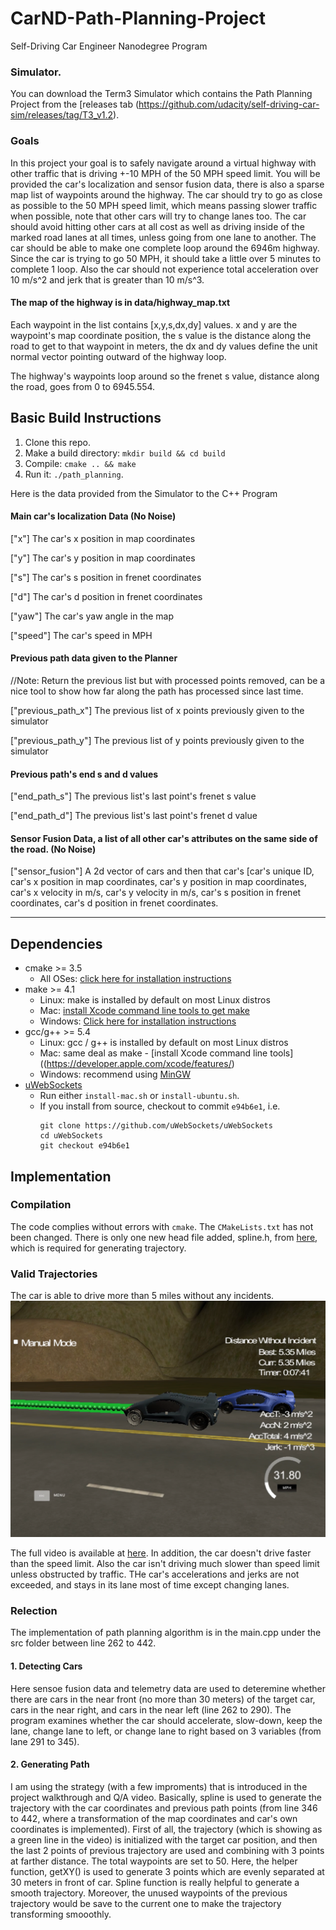 # CarND-Path-Planning-Project
Self-Driving Car Engineer Nanodegree Program
   
### Simulator.
You can download the Term3 Simulator which contains the Path Planning Project from the [releases tab (https://github.com/udacity/self-driving-car-sim/releases/tag/T3_v1.2).

### Goals
In this project your goal is to safely navigate around a virtual highway with other traffic that is driving +-10 MPH of the 50 MPH speed limit. You will be provided the car's localization and sensor fusion data, there is also a sparse map list of waypoints around the highway. The car should try to go as close as possible to the 50 MPH speed limit, which means passing slower traffic when possible, note that other cars will try to change lanes too. The car should avoid hitting other cars at all cost as well as driving inside of the marked road lanes at all times, unless going from one lane to another. The car should be able to make one complete loop around the 6946m highway. Since the car is trying to go 50 MPH, it should take a little over 5 minutes to complete 1 loop. Also the car should not experience total acceleration over 10 m/s^2 and jerk that is greater than 10 m/s^3.

#### The map of the highway is in data/highway_map.txt
Each waypoint in the list contains  [x,y,s,dx,dy] values. x and y are the waypoint's map coordinate position, the s value is the distance along the road to get to that waypoint in meters, the dx and dy values define the unit normal vector pointing outward of the highway loop.

The highway's waypoints loop around so the frenet s value, distance along the road, goes from 0 to 6945.554.

## Basic Build Instructions

1. Clone this repo.
2. Make a build directory: `mkdir build && cd build`
3. Compile: `cmake .. && make`
4. Run it: `./path_planning`.

Here is the data provided from the Simulator to the C++ Program

#### Main car's localization Data (No Noise)

["x"] The car's x position in map coordinates

["y"] The car's y position in map coordinates

["s"] The car's s position in frenet coordinates

["d"] The car's d position in frenet coordinates

["yaw"] The car's yaw angle in the map

["speed"] The car's speed in MPH

#### Previous path data given to the Planner

//Note: Return the previous list but with processed points removed, can be a nice tool to show how far along
the path has processed since last time. 

["previous_path_x"] The previous list of x points previously given to the simulator

["previous_path_y"] The previous list of y points previously given to the simulator

#### Previous path's end s and d values 

["end_path_s"] The previous list's last point's frenet s value

["end_path_d"] The previous list's last point's frenet d value

#### Sensor Fusion Data, a list of all other car's attributes on the same side of the road. (No Noise)

["sensor_fusion"] A 2d vector of cars and then that car's [car's unique ID, car's x position in map coordinates, car's y position in map coordinates, car's x velocity in m/s, car's y velocity in m/s, car's s position in frenet coordinates, car's d position in frenet coordinates. 

---

## Dependencies

* cmake >= 3.5
  * All OSes: [click here for installation instructions](https://cmake.org/install/)
* make >= 4.1
  * Linux: make is installed by default on most Linux distros
  * Mac: [install Xcode command line tools to get make](https://developer.apple.com/xcode/features/)
  * Windows: [Click here for installation instructions](http://gnuwin32.sourceforge.net/packages/make.htm)
* gcc/g++ >= 5.4
  * Linux: gcc / g++ is installed by default on most Linux distros
  * Mac: same deal as make - [install Xcode command line tools]((https://developer.apple.com/xcode/features/)
  * Windows: recommend using [MinGW](http://www.mingw.org/)
* [uWebSockets](https://github.com/uWebSockets/uWebSockets)
  * Run either `install-mac.sh` or `install-ubuntu.sh`.
  * If you install from source, checkout to commit `e94b6e1`, i.e.
    ```
    git clone https://github.com/uWebSockets/uWebSockets 
    cd uWebSockets
    git checkout e94b6e1
    ```

## Implementation

### Compilation

The code complies without errors with ```cmake```. The ```CMakeLists.txt``` has not been changed. There is only one new head file added, spline.h, from [here](http://kluge.in-chemnitz.de/opensource/spline/), which is required for generating trajectory.  

### Valid Trajectories

The car is able to drive more than 5 miles without any incidents.
![alt test](https://github.com/solo2002/CarND-Path-Planning/blob/master/img/mileage.png)

The full video is available at [here](https://youtu.be/K5eAXkJaPaM). In addition, the car doesn't drive faster than the speed limit. Also the car isn't driving much slower than speed limit unless obstructed by traffic. THe car's accelerations and jerks are not exceeded, and stays in its lane most of time except changing lanes.

### Relection

The implementation of path planning algorithm is in the main.cpp under the src folder between line 262 to 442.

#### 1. Detecting Cars

Here sensoe fusion data and telemetry data are used to deteremine whether there are cars in the near front (no more than 30 meters) of the target car, cars in the near right, and cars in the near left (line 262 to 290). The program examines whether the car should accelerate, slow-down, keep the lane, change lane to left, or change lane to right based on 3 variables (from lane 291 to 345). 

#### 2. Generating Path

I am using the strategy (with a few improments) that is introduced in the project walkthrough and Q/A video. Basically, spline is used to generate the trajectory with the car coordinates and previous path points (from line 346 to 442, where a transformation of the map coordinates and car's own coordinates is implemented). First of all, the trajectory (which is showing as a green line in the video) is initialized with the target car position, and then the last 2 points of previous trajectory are used and combining with 3 points at farther distance. The total waypoints are set to 50. Here, the helper function, getXY() is used to generate 3 points which are evenly separated at 30 meters in front of car. Spline function is really helpful to generate a smooth trajectory. Moreover, the unused waypoints of the previous trajectory would be save to the current one to make the trajectory transforming smooothly. 






































